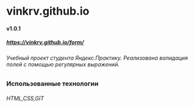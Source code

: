 # vinkrv.github.io
#### v1.0.1
##### https://vinkrv.github.io/form/

###### Учебный проект студента Яндекс.Практику. Реализована валидация полей с помощью регулярных выражений.

### Использованные технологии

###### HTML,CSS,GIT



